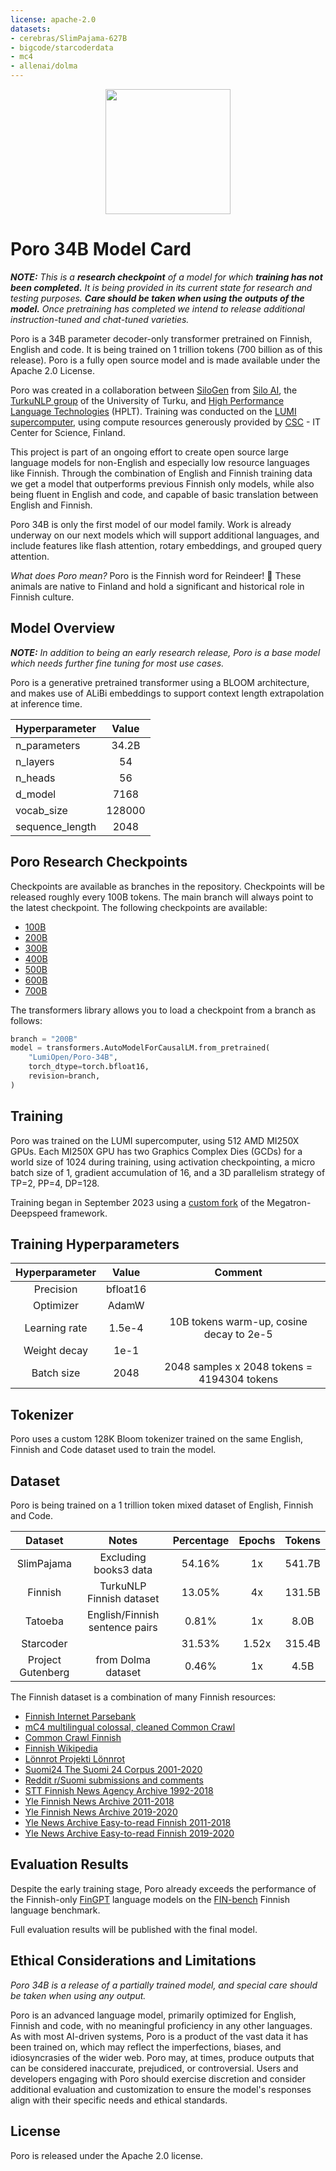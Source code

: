 ```yaml
---
license: apache-2.0
datasets:
- cerebras/SlimPajama-627B
- bigcode/starcoderdata
- mc4
- allenai/dolma
---
```

<div align="center">
<img src="./poro-logo.png" width="200px">
</div>

# Poro 34B Model Card

_**NOTE:** This is a **research checkpoint** of a model for which **training has not been completed.** It is being provided in its current state for research and testing purposes. **Care should be taken when using the outputs of the model.** Once pretraining has completed we intend to release additional instruction-tuned and chat-tuned varieties._

Poro is a 34B parameter decoder-only transformer pretrained on Finnish, English and code.  It is being trained on 1 trillion tokens (700 billion as of this release). Poro is a fully open source model and is made available under the Apache 2.0 License.

Poro was created in a collaboration between [SiloGen](https://www.silo.ai/silogen) from [Silo AI](https://www.silo.ai/), the [TurkuNLP group](https://turkunlp.org/) of the University of Turku, and [High Performance Language Technologies](https://hplt-project.org/) (HPLT). Training was conducted on the [LUMI supercomputer](https://www.lumi-supercomputer.eu/), using compute resources generously provided by [CSC](https://csc.fi/) - IT Center for Science, Finland.

This project is part of an ongoing effort to create open source large language models for non-English and especially low resource languages like Finnish. Through the combination of English and Finnish training data we get a model that outperforms previous Finnish only models, while also being fluent in English and code, and capable of basic translation between English and Finnish.

Poro 34B is only the first model of our model family.  Work is already underway on our next models which will support additional languages, and include features like flash attention, rotary embeddings, and grouped query attention.

_What does Poro mean?_ Poro is the Finnish word for Reindeer! 🦌 These animals are native to Finland and hold a significant and historical role in Finnish culture.

## Model Overview
_**NOTE:** In addition to being an early research release, Poro is a base model which needs further fine tuning for most use cases._

Poro is a generative pretrained transformer using a BLOOM architecture, and makes use of ALiBi embeddings to support context length extrapolation at inference time.

| Hyperparameter | Value  |
| :------------- | :----: |
| n_parameters | 34.2B |
| n_layers | 54 |
| n_heads | 56 |
| d_model | 7168 |
| vocab_size | 128000 |
| sequence_length | 2048 |

## Poro Research Checkpoints

Checkpoints are available as branches in the repository.  Checkpoints will be released roughly every 100B tokens.  The main branch will always point to the latest checkpoint.  The following checkpoints are available:

* [100B](https://huggingface.co/LumiOpen/Poro-34B/tree/100B)
* [200B](https://huggingface.co/LumiOpen/Poro-34B/tree/200B)
* [300B](https://huggingface.co/LumiOpen/Poro-34B/tree/300B)
* [400B](https://huggingface.co/LumiOpen/Poro-34B/tree/400B)
* [500B](https://huggingface.co/LumiOpen/Poro-34B/tree/500B)
* [600B](https://huggingface.co/LumiOpen/Poro-34B/tree/600B)
* [700B](https://huggingface.co/LumiOpen/Poro-34B/tree/700B)

The transformers library allows you to load a checkpoint from a branch as follows:

```python
branch = "200B"
model = transformers.AutoModelForCausalLM.from_pretrained(
    "LumiOpen/Poro-34B",
    torch_dtype=torch.bfloat16,
    revision=branch,
)
```

## Training

Poro was trained on the LUMI supercomputer, using 512 AMD MI250X GPUs. Each MI250X GPU has two Graphics Complex Dies (GCDs) for a world size of 1024 during training, using activation checkpointing, a micro batch size of 1, gradient accumulation of 16, and a 3D parallelism strategy of TP=2, PP=4, DP=128.

Training began in September 2023 using a [custom fork](https://github.com/TurkuNLP/Megatron-DeepSpeed) of the Megatron-Deepspeed framework.

## Training Hyperparameters

| Hyperparameter | Value | Comment |
| :------------: | :---: | :------:|
| Precision | bfloat16 | |
| Optimizer | AdamW | |
| Learning rate | 1.5e-4 | 10B tokens warm-up, cosine decay to 2e-5 |
| Weight decay | 1e-1 | |
| Batch size | 2048 | 2048 samples x 2048 tokens = 4194304 tokens |

## Tokenizer

Poro uses a custom 128K Bloom tokenizer trained on the same English, Finnish and Code dataset used to train the model.

## Dataset
Poro is being trained on a 1 trillion token mixed dataset of English, Finnish and Code.

| Dataset | Notes | Percentage | Epochs | Tokens |
| :-----: | :---: | :--------: | :----: | :----: |
| SlimPajama | Excluding books3 data | 54.16% | 1x | 541.7B |
| Finnish | TurkuNLP Finnish dataset | 13.05% | 4x | 131.5B |
| Tatoeba | English/Finnish sentence pairs | 0.81% | 1x | 8.0B |
| Starcoder | | 31.53% | 1.52x | 315.4B |
| Project Gutenberg | from Dolma dataset | 0.46% | 1x | 4.5B |

The Finnish dataset is a combination of many Finnish resources:

* [Finnish Internet Parsebank](https://turkunlp.org/finnish_nlp.html)
* [mC4 multilingual colossal, cleaned Common Crawl](https://huggingface.co/datasets/mc4)
* [Common Crawl Finnish](https://github.com/turkunlp/CC-Fi)
* [Finnish Wikipedia](https://fi.wikipedia.org/wiki)
* [Lönnrot Projekti Lönnrot](http://www.lonnrot.net/)
* [Suomi24 The Suomi 24 Corpus 2001-2020](http://urn.fi/urn:nbn:fi:lb-2021101527)
* [Reddit r/Suomi submissions and comments](https://www.reddit.com/r/Suomi)
* [STT Finnish News Agency Archive 1992-2018](http://urn.fi/urn:nbn:fi:lb-2019041501)
* [Yle Finnish News Archive 2011-2018](http://urn.fi/urn:nbn:fi:lb-2017070501)
* [Yle Finnish News Archive 2019-2020](http://urn.fi/urn:nbn:fi:lb-2021050401)
* [Yle News Archive Easy-to-read Finnish 2011-2018](http://urn.fi/urn:nbn:fi:lb-2019050901)
* [Yle News Archive Easy-to-read Finnish 2019-2020](http://urn.fi/urn:nbn:fi:lb-2021050701)

## Evaluation Results

Despite the early training stage, Poro already exceeds the performance of the Finnish-only [FinGPT](https://turkunlp.org/gpt3-finnish) language models on the [FIN-bench](https://github.com/TurkuNLP/FIN-bench) Finnish language benchmark.

Full evaluation results will be published with the final model. 

## Ethical Considerations and Limitations

_Poro 34B is a release of a partially trained model, and special care should be taken when using any output._

Poro is an advanced language model, primarily optimized for English, Finnish and code, with no meaningful proficiency in any other languages. As with most AI-driven systems, Poro is a product of the vast data it has been trained on, which may reflect the imperfections, biases, and idiosyncrasies of the wider web. Poro may, at times, produce outputs that can be considered inaccurate, prejudiced, or controversial. Users and developers engaging with Poro should exercise discretion and consider additional evaluation and customization to ensure the model's responses align with their specific needs and ethical standards.

## License

Poro is released under the Apache 2.0 license.
